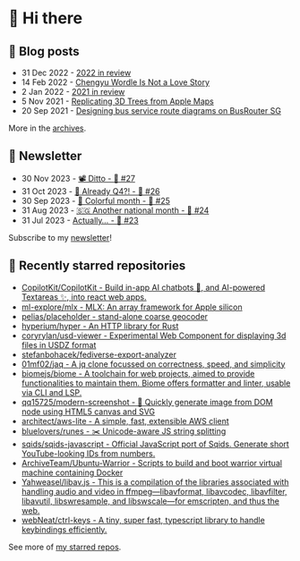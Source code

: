 # 👋 Hi there

## 📝 Blog posts

<!-- feed start -->
- 31 Dec 2022 - [2022 in review](https://cheeaun.com/blog/2022/12/2022-in-review/)
- 14 Feb 2022 - [Chengyu Wordle Is Not a Love Story](https://cheeaun.com/blog/2022/02/chengyu-wordle-is-not-a-love-story/)
- 2 Jan 2022 - [2021 in review](https://cheeaun.com/blog/2022/01/2021-in-review/)
- 5 Nov 2021 - [Replicating 3D Trees from Apple Maps](https://cheeaun.com/blog/2021/11/replicating-3d-trees-apple-maps/)
- 20 Sep 2021 - [Designing bus service route diagrams on BusRouter SG](https://cheeaun.com/blog/2021/09/bus-service-route-diagrams-busrouter-sg/)
<!-- feed end -->

More in the [archives](https://cheeaun.com/blog/archives/).

## 📰 Newsletter

<!-- newsletter start -->
- 30 Nov 2023 - [📽️ Ditto - 🥫 #27](https://cheeaun.substack.com/p/ditto-27)
- 31 Oct 2023 - [🫣 Already Q4?! - 🥫 #26](https://cheeaun.substack.com/p/already-q4-26)
- 30 Sep 2023 - [🎨 Colorful month - 🥫 #25](https://cheeaun.substack.com/p/colorful-month-25)
- 31 Aug 2023 - [🇸🇬 Another national month - 🥫 #24](https://cheeaun.substack.com/p/another-national-month-24)
- 31 Jul 2023 - [Actually… - 🥫 #23](https://cheeaun.substack.com/p/actually-23)
<!-- newsletter end -->

Subscribe to my [newsletter](https://cheeaun.substack.com/)!

## 🌟 Recently starred repositories

<!-- starred repos start -->
- [CopilotKit/CopilotKit - Build in-app AI chatbots 🤖, and AI-powered Textareas ✨, into react web apps.](https://github.com/CopilotKit/CopilotKit)
- [ml-explore/mlx - MLX: An array framework for Apple silicon](https://github.com/ml-explore/mlx)
- [pelias/placeholder - stand-alone coarse geocoder](https://github.com/pelias/placeholder)
- [hyperium/hyper - An HTTP library for Rust](https://github.com/hyperium/hyper)
- [coryrylan/usd-viewer - Experimental Web Component for displaying 3d files in USDZ format](https://github.com/coryrylan/usd-viewer)
- [stefanbohacek/fediverse-export-analyzer](https://github.com/stefanbohacek/fediverse-export-analyzer)
- [01mf02/jaq - A jq clone focussed on correctness, speed, and simplicity](https://github.com/01mf02/jaq)
- [biomejs/biome - A toolchain for web projects, aimed to provide functionalities to maintain them. Biome offers formatter and linter, usable via CLI and LSP.](https://github.com/biomejs/biome)
- [qq15725/modern-screenshot - 📸 Quickly generate image from DOM node using HTML5 canvas and SVG](https://github.com/qq15725/modern-screenshot)
- [architect/aws-lite - A simple, fast, extensible AWS client](https://github.com/architect/aws-lite)
- [bluelovers/runes - ✂️  Unicode-aware JS string splitting](https://github.com/bluelovers/runes)
- [sqids/sqids-javascript - Official JavaScript port of Sqids. Generate short YouTube-looking IDs from numbers.](https://github.com/sqids/sqids-javascript)
- [ArchiveTeam/Ubuntu-Warrior - Scripts to build and boot warrior virtual machine containing Docker](https://github.com/ArchiveTeam/Ubuntu-Warrior)
- [Yahweasel/libav.js - This is a compilation of the libraries associated with handling audio and video in ffmpeg—libavformat, libavcodec, libavfilter, libavutil, libswresample, and libswscale—for emscripten, and thus the web.](https://github.com/Yahweasel/libav.js)
- [webNeat/ctrl-keys - A tiny, super fast, typescript library to handle keybindings efficiently.](https://github.com/webNeat/ctrl-keys)
<!-- starred repos end -->

See more of [my starred repos](https://github.com/stars/cheeaun/).
